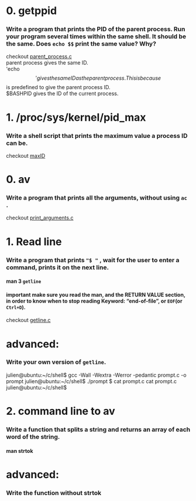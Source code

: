 # 0. getppid  
### **Write a program that prints the PID of the parent process. Run your program several times within the same shell. It should be the same. Does <code>echo $$</code> print the same value? Why?**
checkout [parent_process.c](/parent_process.c)\
parent process gives the same ID.\
'echo $$' gives the same ID as the parent process. This is because $$ is predefined to give the parent process ID.\
$BASHPID gives the ID of the current process.


# 1. /proc/sys/kernel/pid_max  
### **Write a shell script that prints the maximum value a process ID can be.**
checkout [maxID](/maxID)


# 0. av
### **Write a program that prints all the arguments, without using <code>ac</code> .**
checkout [print_arguments.c](/print_arguments.c)

# 1. Read line
### **Write a program that prints <code>"$ "</code> , wait for the user to enter a command, prints it on the next line.**

#### man 3 <code>getline</code>

#### important make sure you read the man, and the RETURN VALUE section, in order to know when to stop reading Keyword: “end-of-file”, or <code>EOF</code>(or <code>Ctrl+D</code>).
checkout [getline.c](/getline.c)

# **advanced:**
### **Write your own version of <code>getline</code>.**

julien@ubuntu:\~/c/shell$ gcc -Wall -Wextra -Werror -pedantic prompt.c -o prompt
julien@ubuntu:\~/c/shell$ ./prompt
$ cat prompt.c
cat prompt.c
julien@ubuntu:~/c/shell$


# 2. command line to av
### **Write a function that splits a string and returns an array of each word of the string.**

#### man strtok

# **advanced:**
### **Write the function without strtok**

